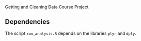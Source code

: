Getting and Cleaning Data Course Project

## Dependencies
The script `run_analysis.R` depends on the libraries `plyr` and `dply`.

